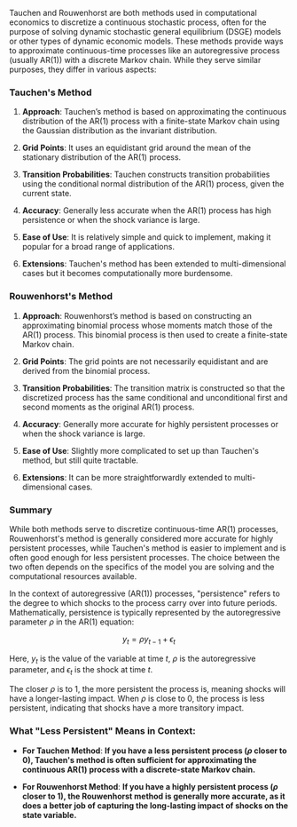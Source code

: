 Tauchen and Rouwenhorst are both methods used in computational economics to discretize a continuous stochastic process, often for the purpose of solving dynamic stochastic general equilibrium (DSGE) models or other types of dynamic economic models. These methods provide ways to approximate continuous-time processes like an autoregressive process (usually AR(1)) with a discrete Markov chain. While they serve similar purposes, they differ in various aspects:

### Tauchen's Method

1. **Approach**: Tauchen’s method is based on approximating the continuous distribution of the AR(1) process with a finite-state Markov chain using the Gaussian distribution as the invariant distribution.
  
2. **Grid Points**: It uses an equidistant grid around the mean of the stationary distribution of the AR(1) process.

3. **Transition Probabilities**: Tauchen constructs transition probabilities using the conditional normal distribution of the AR(1) process, given the current state.

4. **Accuracy**: Generally less accurate when the AR(1) process has high persistence or when the shock variance is large.

5. **Ease of Use**: It is relatively simple and quick to implement, making it popular for a broad range of applications.

6. **Extensions**: Tauchen's method has been extended to multi-dimensional cases but it becomes computationally more burdensome.

### Rouwenhorst's Method

1. **Approach**: Rouwenhorst’s method is based on constructing an approximating binomial process whose moments match those of the AR(1) process. This binomial process is then used to create a finite-state Markov chain.

2. **Grid Points**: The grid points are not necessarily equidistant and are derived from the binomial process.

3. **Transition Probabilities**: The transition matrix is constructed so that the discretized process has the same conditional and unconditional first and second moments as the original AR(1) process.

4. **Accuracy**: Generally more accurate for highly persistent processes or when the shock variance is large.

5. **Ease of Use**: Slightly more complicated to set up than Tauchen's method, but still quite tractable.

6. **Extensions**: It can be more straightforwardly extended to multi-dimensional cases.

### Summary

While both methods serve to discretize continuous-time AR(1) processes, Rouwenhorst's method is generally considered more accurate for highly persistent processes, while Tauchen's method is easier to implement and is often good enough for less persistent processes. The choice between the two often depends on the specifics of the model you are solving and the computational resources available.


In the context of autoregressive (AR(1)) processes, "persistence" refers to the degree to which shocks to the process carry over into future periods. Mathematically, persistence is typically represented by the autoregressive parameter $\rho$ in the AR(1) equation:

```math
y_t = \rho y_{t-1} + \epsilon_t
```

Here, $y_t$ is the value of the variable at time $t$, $\rho$ is the autoregressive parameter, and $\epsilon_t$ is the shock at time $t$.

The closer $\rho$ is to 1, the more persistent the process is, meaning shocks will have a longer-lasting impact. When $\rho$ is close to 0, the process is less persistent, indicating that shocks have a more transitory impact.

### What "Less Persistent" Means in Context:

- **For Tauchen Method**: **If you have a less persistent process ($\rho$ closer to 0), Tauchen's method is often sufficient for approximating the continuous AR(1) process with a discrete-state Markov chain.**

- **For Rouwenhorst Method**: **If you have a highly persistent process ($\rho$ closer to 1), the Rouwenhorst method is generally more accurate, as it does a better job of capturing the long-lasting impact of shocks on the state variable.**

